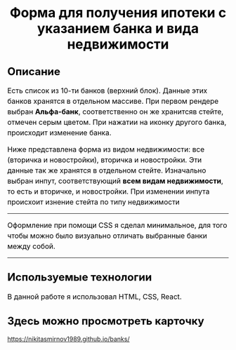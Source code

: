 # <center><span style="color: black; font-size: 30px">Форма для получения ипотеки с указанием банка и вида недвижимости</span></center>

## <span style="color: black; font-size: 24px">Описание</span>
<span style="color: black; font-size: 16px; line-height: 1.5">Есть список из 10-ти банков (верхний блок). Данные этих банков хранятся в отдельном массиве. При первом рендере выбран **Альфа-банк**, соответственно он же хранитсяв стейте, отмечен серым цветом. При нажатии на иконку другого банка, происходит изменение банка.</span>

<span style="color: black; font-size: 16px; line-height: 1.5">Ниже представлена форма из видом недвижимости: все (вторичка и новостройки), вторичка и новостройки. Эти данные так же хранятся в отдельном стейте. Изначально выбран инпут, соответствующий **всем видам недвижимости**, то есть и вторичке, и новостройки. При изменении инпута происхоит изнение стейта по типу недвижимости
</span>

----
<span style="color: black; font-size: 16px; line-height: 1.5">Оформление при помощи CSS я сделал минимальное, для того чтобы можно было визуально отличать выбранные банки между собой.</span>

-----

## <span style="color: black; font-size: 24px">Используемые технологии</span>
<span style="color: black; font-size: 16px; line-height: 1.5">В данной работе я использовал HTML, CSS, React.
</span>


## <span style="color: black; font-size: 24px">Здесь можно просмотреть карточку</span>
https://nikitasmirnov1989.github.io/banks/
</span>